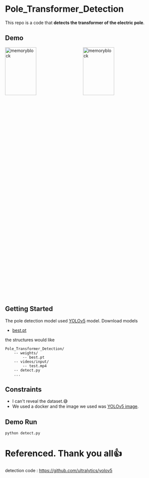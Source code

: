 # Pole_Transformer_Detection

This repo is a code that **detects the transformer of the electric pole**.
## Demo
<p align="left"><img src="./demo/demo1.gif" width="45%" height="20%" title="70px" alt="memoryblock">　　<img src="./demo/demo2.gif" width="45%" height="20%" title="70px" alt="memoryblock"></p><br>

## Getting Started
The pole detection model used [YOLOv5](https://github.com/ultralytics/yolov5) model.
Download models

* [best.pt](https://drive.google.com/file/d/1NWroUnxU6QdilEsVh1pZOELQg7E0Y2e9/view?usp=sharing)<br>

the structures would like
```
Pole_Transformer_Detection/
    -- weights/
        -- best.pt
    -- videos/input/
        -- test.mp4
    -- detect.py
    ...
```

## Constraints
* I can't reveal the dataset.:sweat_smile:<br>
* We used a docker and the image we used was [YOLOv5 image](https://hub.docker.com/r/ultralytics/yolov5).<br>


## Demo Run
```Shell
python detect.py
```

# Referenced. Thank you all:+1:
detection code : https://github.com/ultralytics/yolov5<br>
